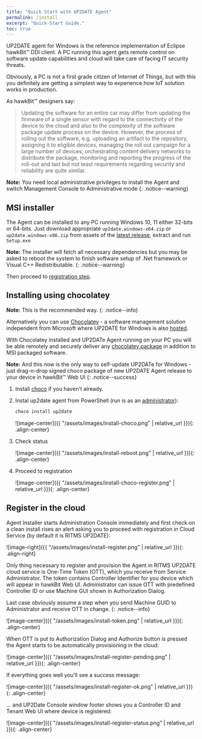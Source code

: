 ```yaml
---
title: "Quick Start with UP2DATE Agent"
permalink: /install
excerpt: "Quick-Start Guide."
toc: true
---
```


UP2DATE agent for Windows is the reference implementation of Eclipse hawkBit™ DDI client.
A PC running this agent gets remote control on software update capabilities and cloud will take care of facing IT security threats.

Obviously, a PC is not a first grade citizen of Internet of Things, but with this you definitely are getting a simplest way to experience how IoT solution works in production.

As hawkBit™ designers say:
  > Updating the software for an entire car may differ from updating the firmware of a single sensor with regard to the connectivity of the device to the cloud and also to the complexity of the software package update process on the device. However, the process of rolling out the software, e.g. uploading an artifact to the repository, assigning it to eligible devices, managing the roll out campaign for a large number of devices, orchestrating content delivery networks to distribute the package, monitoring and reporting the progress of the roll-out and last but not least requirements regarding security and reliability are quite similar.

**Note:** You need local administrative privileges to install the Agent and switch Management Console to Administrative mode 
{: .notice--warning}

## MSI installer

The Agent can be installed to any PC running Windows 10, 11 either 32-bits or 64-bits. Just download appropriate `up2date.windows-x64.zip` or `up2date.windows-x86.zip` from assets of the <a href="https://github.com/rtsoft-gmbh/up2date-win/releases">latest release</a>, extract and run `Setup.exe`

**Note:** The installer will fetch all necessary dependencies but you may be asked to reboot the system to finish software setup of .Net framework or Visual C++ Redistributable.
{: .notice--warning}

Then proceed to [registration step](#register-in-the-cloud).

## Installing using chocolatey

**Note:** This is the recommended way.
{: .notice--info}

Alternatively you can use [Chocolatey](https://docs.chocolatey.org/en-us/choco/setup) - a software management solution independent from Microsoft where UP2DATE for Windows is also [hosted](https://community.chocolatey.org/packages/up2date).

With Chocolatey installed and UP2DATe Agent running on your PC you will be able remotely and securely deliver any [chocolatey package](https://community.chocolatey.org/packages) in addition to MSI packaged software. 

**Note:** And this now is the only way to self-update UP2DATe for Windows - just drag-n-drop signed choco package of new UP2DATE Agent release to your device in hawkBit™ Web UI
{: .notice--success}

1. Install [choco](https://docs.chocolatey.org/en-us/choco/setup) if you haven't already.

1. Instal up2date agent from PowerShell (run is as an [administrator](https://learn.microsoft.com/en-us/powershell/scripting/windows-powershell/starting-windows-powershell?view=powershell-7.3#with-administrative-privileges-run-as-administrator)):

      ```powershell
      choco install up2date
      ```

    ![image-center]({{ "/assets/images/install-choco.png" | relative_url }}){: .align-center}

1. Check status

    ![image-center]({{ "/assets/images/install-reboot.png" | relative_url }}){: .align-center}

1. Proceed to registration

    ![image-center]({{ "/assets/images/install-choco-register.png" | relative_url }}){: .align-center}


## Register in the cloud

  Agent Installer starts Administration Console immediately and first check on a clean install rises an alert asking you to proceed with registration in Cloud Service (by default it is RITMS UP2DATE):

  ![image-right]({{ "/assets/images/install-register.png" | relative_url }}){: .align-right}

  Only thing necessary to register and provision the Agent in RITMS UP2DATE cloud service is One-Time Token (OTT), which you receive from Service Administrator.
  The token contains Controller Identifier for you device which will appear in hawkBit Web UI. Administrator can issue OTT with predefined Controller ID or use Machine GUI shown in Authorization Dialog. 
  
  Last case obviously assume a step when you send Machine GUID to Administrator and receive OTT in change.
  {: .notice--info}

  ![image-center]({{ "/assets/images/install-token.png" | relative_url }}){: .align-center}

  When OTT is put to Authorization Dialog and Authorize button is pressed the Agent starts to be automatically provisioning in the cloud:

  ![image-center]({{ "/assets/images/install-register-pending.png" | relative_url }}){: .align-center}

  If everything goes well you'll see a success message:

  ![image-center]({{ "/assets/images/install-register-ok.png" | relative_url }}){: .align-center}

  ... and UP2Date Console window footer shows you a Controller ID and Tenant Web UI where device is registered:

  ![image-center]({{ "/assets/images/install-register-status.png" | relative_url }}){: .align-center}
